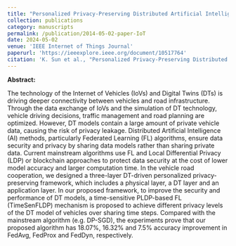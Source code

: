 ```yaml
---
title: "Personalized Privacy-Preserving Distributed Artificial Intelligence for Digital-Twin-Driven Vehicle Road Cooperation"
collection: publications
category: manuscripts
permalink: /publication/2014-05-02-paper-IoT
date: 2024-05-02
venue: 'IEEE Internet of Things Journal'
paperurl: 'https://ieeexplore.ieee.org/document/10517764'
citation: 'K. Sun et al., "Personalized Privacy-Preserving Distributed Artificial Intelligence for Digital-Twin-Driven Vehicle Road Cooperation," in IEEE Internet of Things Journal, doi: 10.1109/JIOT.2024.3389656.'
---
```

**Abstract:**

The technology of the Internet of Vehicles (IoVs) and Digital Twins (DTs) is driving deeper connectivity between vehicles and road infrastructure. Through the data exchange of IoVs and the simulation of DT technology, vehicle driving decisions, traffic management and road planning are optimized. However, DT models contain a large amount of private vehicle data, causing the risk of privacy leakage. Distributed Artificial Intelligence (AI) methods, particularly Federated Learning (FL) algorithms, ensure data security and privacy by sharing data models rather than sharing private data. Current mainstream algorithms use FL and Local Differential Privacy (LDP) or blockchain approaches to protect data security at the cost of lower model accuracy and larger computation time. In the vehicle road cooperation, we designed a three-layer DT-driven personalized privacy-preserving framework, which includes a physical layer, a DT layer and an application layer. In our proposed framework, to improve the security and performance of DT models, a time-sensitive PLDP-based FL (TimeSenFLDP) mechanism is proposed to achieve different privacy levels of the DT model of vehicles over sharing time steps. Compared with the mainstream algorithm (e.g. DP-SGD), the experiments prove that our proposed algorithm has 18.07%, 16.32% and 7.5% accuracy improvement in FedAvg, FedProx and FedDyn, respectively.

